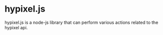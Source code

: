 # hypixel.js
hypixel.js is a node-js library that can perform various actions related to the hypixel api.
